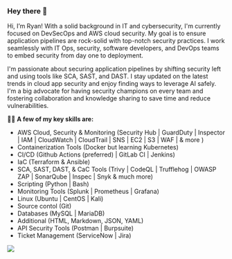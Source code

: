 ### Hey there 👋

Hi, I’m Ryan! With a solid background in IT and cybersecurity, I'm currently focused on DevSecOps and AWS cloud security. My goal is to ensure application pipelines are rock-solid with top-notch security practices. I work seamlessly with IT Ops, security, software developers, and DevOps teams to embed security from day one to deployment.

I'm passionate about securing application pipelines by shifting security left and using tools like SCA, SAST, and DAST. I stay updated on the latest trends in cloud app security and enjoy finding ways to leverage AI safely. I'm a big advocate for having security champions on every team and fostering collaboration and knowledge sharing to save time and reduce vulnerabilities.


🧑‍💻 **A few of my key skills are:** 
<br>
- AWS Cloud, Security & Monitoring (Security Hub | GuardDuty | Inspector | IAM | CloudWatch | CloudTrail | SNS | EC2 | S3 | WAF | & more )
- Containerization Tools (Docker but learning Kubernetes)
- CI/CD (Github Actions (preferred) | GitLab CI | Jenkins)
- IaC (Terraform & Ansible)
- SCA, SAST, DAST, & CaC Tools (Trivy | CodeQL | Trufflehog | OWASP ZAP | SonarQube | Inspec | Snyk & much more) 
- Scripting (Python | Bash)
- Monitoring Tools (Splunk | Prometheus | Grafana)
- Linux (Ubuntu | CentOS | Kali)
- Source contol (Git)
- Databases (MySQL | MariaDB)
- Additional (HTML, Markdown, JSON, YAML)
- API Security Tools (Postman | Burpsuite)
- Ticket Management (ServiceNow | Jira)



<p align="left">
  <a href="https://skillicons.dev">
     <img src="https://skillicons.dev/icons?i=aws,azure,bash,powershell,git,github,gitlab,githubactions,jenkins,docker,html,css,js,stackoverflow,apple,windows,md,grafana,prometheus,linux,ubuntu,kali,vim,mysql,mongodb,py,regex,vscode,idea,terraform,ansible,postman&perline=16" />
  </a>
</p>
